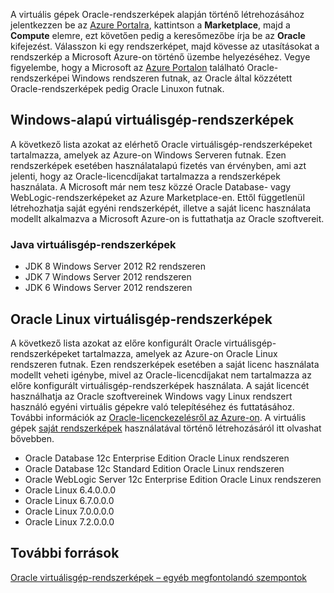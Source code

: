 


A virtuális gépek Oracle-rendszerképek alapján történő létrehozásához jelentkezzen be az [Azure Portalra](https://portal.azure.com/), kattintson a **Marketplace**, majd a **Compute** elemre, ezt követően pedig a keresőmezőbe írja be az **Oracle** kifejezést. Válasszon ki egy rendszerképet, majd kövesse az utasításokat a rendszerkép a Microsoft Azure-on történő üzembe helyezéséhez. Vegye figyelembe, hogy a Microsoft az [Azure Portalon](https://portal.azure.com/) található Oracle-rendszerképei Windows rendszeren futnak, az Oracle által közzétett Oracle-rendszerképek pedig Oracle Linuxon futnak.

## <a name="windows-based-virtual-machine-images"></a>Windows-alapú virtuálisgép-rendszerképek
A következő lista azokat az elérhető Oracle virtuálisgép-rendszerképeket tartalmazza, amelyek az Azure-on Windows Serveren futnak. Ezen rendszerképek esetében használatalapú fizetés van érvényben, ami azt jelenti, hogy az Oracle-licencdíjakat tartalmazza a rendszerképek használata. A Microsoft már nem tesz közzé Oracle Database- vagy WebLogic-rendszerképeket az Azure Marketplace-en.  Ettől függetlenül létrehozhatja saját egyéni rendszerképét, illetve a saját licenc használata modellt alkalmazva a Microsoft Azure-on is futtathatja az Oracle szoftvereit. 

### <a name="java-virtual-machine-images"></a>Java virtuálisgép-rendszerképek
* JDK 8 Windows Server 2012 R2 rendszeren
* JDK 7 Windows Server 2012 rendszeren
* JDK 6 Windows Server 2012 rendszeren

## <a name="oracle-linux-virtual-machine-images"></a>Oracle Linux virtuálisgép-rendszerképek
A következő lista azokat az előre konfigurált Oracle virtuálisgép-rendszerképeket tartalmazza, amelyek az Azure-on Oracle Linux rendszeren futnak. Ezen rendszerképek esetében a saját licenc használata modellt veheti igénybe, mivel az Oracle-licencdíjakat nem tartalmazza az előre konfigurált virtuálisgép-rendszerképek használata. A saját licencét használhatja az Oracle szoftvereinek Windows vagy Linux rendszert használó egyéni virtuális gépekre való telepítéséhez és futtatásához. További információk az [Oracle-licenckezelésről az Azure-on](http://www.oracle.com/technetwork/topics/cloud/faq-1963009.html#support). A virtuális gépek [saját rendszerképek](../articles/virtual-machines/windows/classic/createupload-vhd.md?toc=%2fazure%2fvirtual-machines%2fwindows%2fclassic%2ftoc.json) használatával történő létrehozásáról itt olvashat bővebben.

* Oracle Database 12c Enterprise Edition Oracle Linux rendszeren
* Oracle Database 12c Standard Edition Oracle Linux rendszeren
* Oracle WebLogic Server 12c Enterprise Edition Oracle Linux rendszeren
* Oracle Linux 6.4.0.0.0
* Oracle Linux 6.7.0.0.0
* Oracle Linux 7.0.0.0.0
* Oracle Linux 7.2.0.0.0

## <a name="additional-resources"></a>További források
[Oracle virtuálisgép-rendszerképek – egyéb megfontolandó szempontok](#miscellaneous-considerations-for-oracle-virtual-machine-images-new-article)

